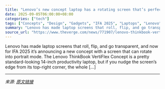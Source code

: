 ```yaml
---
title: "Lenovo’s new concept laptop has a rotating screen that’s perfect for doomscrolling"
date: 2025-09-05T06:00:00+08:00
categories: ["tech"]
tags: ["Concepts", "Design", "Gadgets", "IFA 2025", "Laptops", "Lenovo", "News", "Tech"]
summary: "Lenovo has made laptop screens that roll, flip, and go transparent, and now for IFA 2025 it’s announcing a new concept with a screen that can rotate into portrait mode. The Lenovo ThinkBook VertiFlex "
source_url: "https://www.theverge.com/news/771907/lenovo-thinkbook-vertiflex-concept-laptop-vertical-screen-specs"
---
```


Lenovo has made laptop screens that roll, flip, and go transparent, and now for IFA 2025 it’s announcing a new concept with a screen that can rotate into portrait mode. The Lenovo ThinkBook VertiFlex Concept is a pretty standard-looking 14-inch productivity laptop, but if you nudge the screen’s edge from its top-right corner, the whole [&#8230;]

---

*来源: [原文链接](https://www.theverge.com/news/771907/lenovo-thinkbook-vertiflex-concept-laptop-vertical-screen-specs)*
